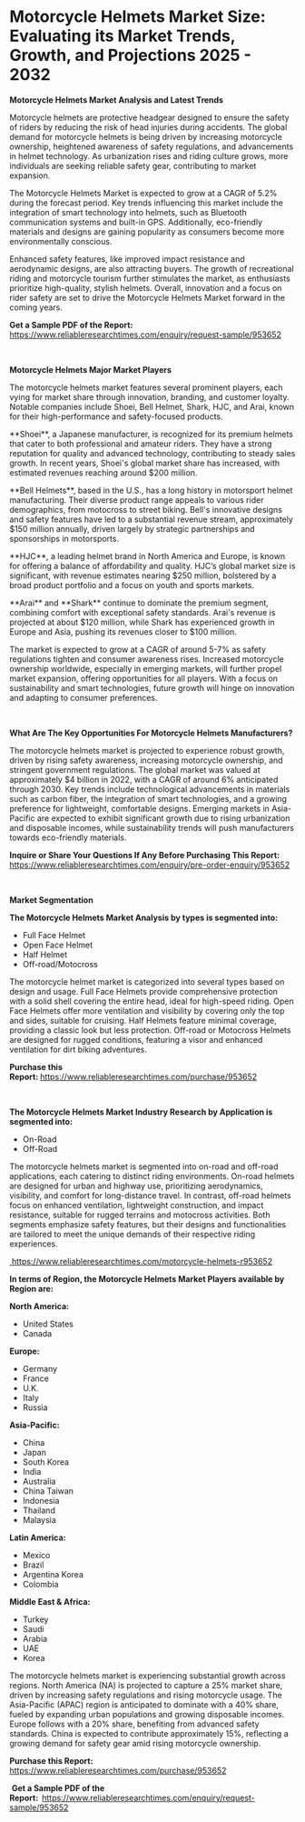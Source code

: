 <p><h1>Motorcycle Helmets Market Size: Evaluating its Market Trends, Growth, and Projections 2025 - 2032</h1></p><p><strong>Motorcycle Helmets Market Analysis and Latest Trends</strong></p>
<p><p>Motorcycle helmets are protective headgear designed to ensure the safety of riders by reducing the risk of head injuries during accidents. The global demand for motorcycle helmets is being driven by increasing motorcycle ownership, heightened awareness of safety regulations, and advancements in helmet technology. As urbanization rises and riding culture grows, more individuals are seeking reliable safety gear, contributing to market expansion.</p><p>The Motorcycle Helmets Market is expected to grow at a CAGR of 5.2% during the forecast period. Key trends influencing this market include the integration of smart technology into helmets, such as Bluetooth communication systems and built-in GPS. Additionally, eco-friendly materials and designs are gaining popularity as consumers become more environmentally conscious.</p><p>Enhanced safety features, like improved impact resistance and aerodynamic designs, are also attracting buyers. The growth of recreational riding and motorcycle tourism further stimulates the market, as enthusiasts prioritize high-quality, stylish helmets. Overall, innovation and a focus on rider safety are set to drive the Motorcycle Helmets Market forward in the coming years.</p></p>
<p><strong>Get a Sample PDF of the Report:&nbsp;</strong> <a href="https://www.reliableresearchtimes.com/enquiry/request-sample/953652?utm_campaign=2657&utm_medium=2&utm_source=Github&utm_content=ia&utm_term=18042025&utm_id=motorcycle-helmets">https://www.reliableresearchtimes.com/enquiry/request-sample/953652</a></p>
<p>&nbsp;</p>
<p><strong>Motorcycle Helmets Major Market Players</strong></p>
<p><p>The motorcycle helmets market features several prominent players, each vying for market share through innovation, branding, and customer loyalty. Notable companies include Shoei, Bell Helmet, Shark, HJC, and Arai, known for their high-performance and safety-focused products. </p><p>**Shoei**, a Japanese manufacturer, is recognized for its premium helmets that cater to both professional and amateur riders. They have a strong reputation for quality and advanced technology, contributing to steady sales growth. In recent years, Shoei's global market share has increased, with estimated revenues reaching around $200 million.</p><p>**Bell Helmets**, based in the U.S., has a long history in motorsport helmet manufacturing. Their diverse product range appeals to various rider demographics, from motocross to street biking. Bell's innovative designs and safety features have led to a substantial revenue stream, approximately $150 million annually, driven largely by strategic partnerships and sponsorships in motorsports.</p><p>**HJC**, a leading helmet brand in North America and Europe, is known for offering a balance of affordability and quality. HJC’s global market size is significant, with revenue estimates nearing $250 million, bolstered by a broad product portfolio and a focus on youth and sports markets.</p><p>**Arai** and **Shark** continue to dominate the premium segment, combining comfort with exceptional safety standards. Arai's revenue is projected at about $120 million, while Shark has experienced growth in Europe and Asia, pushing its revenues closer to $100 million.</p><p>The market is expected to grow at a CAGR of around 5-7% as safety regulations tighten and consumer awareness rises. Increased motorcycle ownership worldwide, especially in emerging markets, will further propel market expansion, offering opportunities for all players. With a focus on sustainability and smart technologies, future growth will hinge on innovation and adapting to consumer preferences.</p></p>
<p>&nbsp;</p>
<p><strong>What Are The Key Opportunities For Motorcycle Helmets Manufacturers?</strong></p>
<p><p>The motorcycle helmets market is projected to experience robust growth, driven by rising safety awareness, increasing motorcycle ownership, and stringent government regulations. The global market was valued at approximately $4 billion in 2022, with a CAGR of around 6% anticipated through 2030. Key trends include technological advancements in materials such as carbon fiber, the integration of smart technologies, and a growing preference for lightweight, comfortable designs. Emerging markets in Asia-Pacific are expected to exhibit significant growth due to rising urbanization and disposable incomes, while sustainability trends will push manufacturers towards eco-friendly materials.</p></p>
<p><strong>Inquire or Share Your Questions If Any Before Purchasing This Report:</strong> <a href="https://www.reliableresearchtimes.com/enquiry/pre-order-enquiry/953652?utm_campaign=2657&utm_medium=2&utm_source=Github&utm_content=ia&utm_term=18042025&utm_id=motorcycle-helmets">https://www.reliableresearchtimes.com/enquiry/pre-order-enquiry/953652</a></p>
<p>&nbsp;</p>
<p><strong>Market Segmentation</strong></p>
<p><strong>The Motorcycle Helmets Market Analysis by types is segmented into:</strong></p>
<p><ul><li>Full Face Helmet</li><li>Open Face Helmet</li><li>Half Helmet</li><li>Off-road/Motocross</li></ul></p>
<p><p>The motorcycle helmet market is categorized into several types based on design and usage. Full Face Helmets provide comprehensive protection with a solid shell covering the entire head, ideal for high-speed riding. Open Face Helmets offer more ventilation and visibility by covering only the top and sides, suitable for cruising. Half Helmets feature minimal coverage, providing a classic look but less protection. Off-road or Motocross Helmets are designed for rugged conditions, featuring a visor and enhanced ventilation for dirt biking adventures.</p></p>
<p><strong>Purchase this Report:&nbsp;</strong><a href="https://www.reliableresearchtimes.com/purchase/953652?utm_campaign=2657&utm_medium=2&utm_source=Github&utm_content=ia&utm_term=18042025&utm_id=motorcycle-helmets">https://www.reliableresearchtimes.com/purchase/953652</a></p>
<p>&nbsp;</p>
<p><strong>The Motorcycle Helmets Market Industry Research by Application is segmented into:</strong></p>
<p><ul><li>On-Road</li><li>Off-Road</li></ul></p>
<p><p>The motorcycle helmets market is segmented into on-road and off-road applications, each catering to distinct riding environments. On-road helmets are designed for urban and highway use, prioritizing aerodynamics, visibility, and comfort for long-distance travel. In contrast, off-road helmets focus on enhanced ventilation, lightweight construction, and impact resistance, suitable for rugged terrains and motocross activities. Both segments emphasize safety features, but their designs and functionalities are tailored to meet the unique demands of their respective riding experiences.</p></p>
<p><a href="https://www.reliableresearchtimes.com/motorcycle-helmets-r953652?utm_campaign=2657&utm_medium=2&utm_source=Github&utm_content=ia&utm_term=18042025&utm_id=motorcycle-helmets">&nbsp;https://www.reliableresearchtimes.com/motorcycle-helmets-r953652</a></p>
<p><strong>In terms of Region, the Motorcycle Helmets Market Players available by Region are:</strong></p>
<p>
    <p> <strong> North America: </strong>
        <ul>
            <li>United States</li>
            <li>Canada</li>
        </ul>
        </p> 
    <p> <strong> Europe: </strong>
        <ul>
            <li>Germany</li>
            <li>France</li>
            <li>U.K.</li>
            <li>Italy</li>
            <li>Russia</li>
        </ul>
        </p> 
    <p> <strong> Asia-Pacific: </strong>
        <ul>
            <li>China</li>
            <li>Japan</li>
            <li>South Korea</li>
            <li>India</li>
            <li>Australia</li>
            <li>China Taiwan</li>
            <li>Indonesia</li>
            <li>Thailand</li>
            <li>Malaysia</li>
        </ul>
        </p> 
    <p> <strong> Latin America: </strong>
        <ul>
            <li>Mexico</li>
            <li>Brazil</li>
            <li>Argentina Korea</li>
            <li>Colombia</li>
        </ul>
        </p> 
    <p> <strong> Middle East & Africa: </strong>
        <ul>
            <li>Turkey</li>
            <li>Saudi</li>
            <li>Arabia</li>
            <li>UAE</li>
            <li>Korea</li>
        </ul>
    </p>
    </p>
<p><p>The motorcycle helmets market is experiencing substantial growth across regions. North America (NA) is projected to capture a 25% market share, driven by increasing safety regulations and rising motorcycle usage. The Asia-Pacific (APAC) region is anticipated to dominate with a 40% share, fueled by expanding urban populations and growing disposable incomes. Europe follows with a 20% share, benefiting from advanced safety standards. China is expected to contribute approximately 15%, reflecting a growing demand for safety gear amid rising motorcycle ownership.</p></p>
<p><strong>Purchase this Report: </strong><a href="https://www.reliableresearchtimes.com/purchase/953652?utm_campaign=2657&utm_medium=2&utm_source=Github&utm_content=ia&utm_term=18042025&utm_id=motorcycle-helmets">https://www.reliableresearchtimes.com/purchase/953652</a></p>
<p>&nbsp;<strong>Get a Sample PDF of the Report:&nbsp;&nbsp;</strong><a href="https://www.reliableresearchtimes.com/enquiry/request-sample/953652?utm_campaign=2657&utm_medium=2&utm_source=Github&utm_content=ia&utm_term=18042025&utm_id=motorcycle-helmets">https://www.reliableresearchtimes.com/enquiry/request-sample/953652</a></p>
<p><strong></strong></p>
<p><p></p><p></p><p></p></p>
